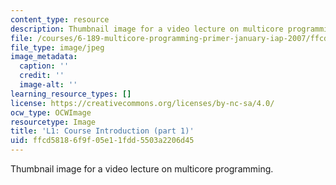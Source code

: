 ```yaml
---
content_type: resource
description: Thumbnail image for a video lecture on multicore programming.
file: /courses/6-189-multicore-programming-primer-january-iap-2007/ffcd58186f9f05e11fdd5503a2206d45_l1.jpg
file_type: image/jpeg
image_metadata:
  caption: ''
  credit: ''
  image-alt: ''
learning_resource_types: []
license: https://creativecommons.org/licenses/by-nc-sa/4.0/
ocw_type: OCWImage
resourcetype: Image
title: 'L1: Course Introduction (part 1)'
uid: ffcd5818-6f9f-05e1-1fdd-5503a2206d45
---
```

Thumbnail image for a video lecture on multicore programming.